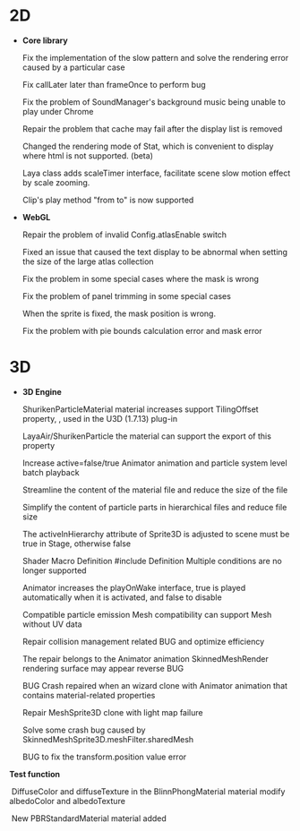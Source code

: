 # 2D

- **Core library**

  Fix the implementation of the slow pattern and solve the rendering error caused by a particular case

  Fix callLater later than frameOnce to perform bug

  Fix the problem of SoundManager's background music being unable to play under Chrome

  Repair the problem that cache may fail after the display list is removed

  Changed the rendering mode of Stat, which is convenient to display where html is not supported. (beta)

  Laya class adds scaleTimer interface, facilitate scene slow motion effect by scale zooming.

  Clip's play method "from to" is now supported


- **WebGL**

  Repair the problem of invalid Config.atlasEnable switch

  Fixed an issue that caused the text display to be abnormal when setting the size of the large atlas collection

  Fix the problem in some special cases where the mask is wrong

  Fix the problem of panel trimming in some special cases

  When the sprite is fixed, the mask position is wrong.

  Fix the problem with pie bounds calculation error and mask error

# 3D

- **3D Engine**

  ShurikenParticleMaterial material increases support TilingOffset property, , used in the U3D (1.7.13) plug-in

  LayaAir/ShurikenParticle the material can support the export of this property

  Increase  active=false/true Animator animation and particle system level batch playback

  Streamline the content of the material file and reduce the size of the file

  Simplify the content of particle parts in hierarchical files and reduce file size

  The activeInHierarchy attribute of Sprite3D is adjusted to scene must be true in Stage, otherwise false

  Shader Macro Definition #include Definition Multiple conditions are no longer supported

  Animator increases the playOnWake interface, true is played automatically when it is activated, and false to disable

  Compatible particle emission Mesh compatibility can support Mesh without UV data

  Repair collision management related BUG and optimize efficiency

  The repair belongs to the Animator animation SkinnedMeshRender rendering surface may appear reverse BUG

  BUG Crash repaired when an wizard clone with Animator animation that contains material-related properties

  Repair MeshSprite3D clone with light map failure

  Solve some crash bug caused by SkinnedMeshSprite3D.meshFilter.sharedMesh

  BUG to fix the transform.position value error

**Test function**

​	DiffuseColor and diffuseTexture in the BlinnPhongMaterial material modify albedoColor and albedoTexture

​	New PBRStandardMaterial material added
